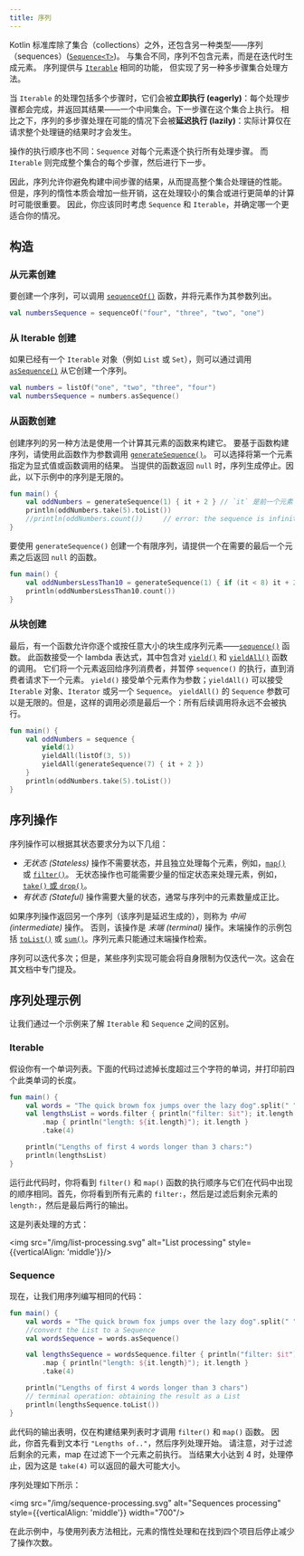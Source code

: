 ```yaml
---
title: 序列
---
```

Kotlin 标准库除了集合（collections）之外，还包含另一种类型——序列（sequences）([`Sequence<T>`](https://kotlinlang.org/api/latest/jvm/stdlib/kotlin.sequences/-sequence/index.html))。
与集合不同，序列不包含元素，而是在迭代时生成元素。
序列提供与 [`Iterable`](https://kotlinlang.org/api/latest/jvm/stdlib/kotlin.collections/-iterable/index.html) 相同的功能，
但实现了另一种多步骤集合处理方法。

当 `Iterable` 的处理包括多个步骤时，它们会被**立即执行 (eagerly)**：每个处理步骤都会完成，并返回其结果——一个中间集合。下一步骤在这个集合上执行。 相比之下，序列的多步骤处理在可能的情况下会被**延迟执行 (lazily)**：实际计算仅在请求整个处理链的结果时才会发生。

操作的执行顺序也不同：`Sequence` 对每个元素逐个执行所有处理步骤。 而 `Iterable` 则完成整个集合的每个步骤，然后进行下一步。

因此，序列允许你避免构建中间步骤的结果，从而提高整个集合处理链的性能。 但是，序列的惰性本质会增加一些开销，这在处理较小的集合或进行更简单的计算时可能很重要。 因此，你应该同时考虑 `Sequence` 和 `Iterable`，并确定哪一个更适合你的情况。

## 构造

### 从元素创建

要创建一个序列，可以调用 [`sequenceOf()`](https://kotlinlang.org/api/latest/jvm/stdlib/kotlin.sequences/sequence-of.html) 函数，并将元素作为其参数列出。

```kotlin
val numbersSequence = sequenceOf("four", "three", "two", "one")
```

### 从 Iterable 创建

如果已经有一个 `Iterable` 对象（例如 `List` 或 `Set`），则可以通过调用 [`asSequence()`](https://kotlinlang.org/api/latest/jvm/stdlib/kotlin.collections/as-sequence.html) 从它创建一个序列。

```kotlin
val numbers = listOf("one", "two", "three", "four")
val numbersSequence = numbers.asSequence()
```

### 从函数创建

创建序列的另一种方法是使用一个计算其元素的函数来构建它。
要基于函数构建序列，请使用此函数作为参数调用 [`generateSequence()`](https://kotlinlang.org/api/latest/jvm/stdlib/kotlin.sequences/generate-sequence.html)。
可以选择将第一个元素指定为显式值或函数调用的结果。
当提供的函数返回 `null` 时，序列生成停止。因此，以下示例中的序列是无限的。

```kotlin
fun main() {
    val oddNumbers = generateSequence(1) { it + 2 } // `it` 是前一个元素
    println(oddNumbers.take(5).toList())
    //println(oddNumbers.count())     // error: the sequence is infinite
}
```

要使用 `generateSequence()` 创建一个有限序列，请提供一个在需要的最后一个元素之后返回 `null` 的函数。

```kotlin
fun main() {
    val oddNumbersLessThan10 = generateSequence(1) { if (it < 8) it + 2 else null }
    println(oddNumbersLessThan10.count())
}
```

### 从块创建

最后，有一个函数允许你逐个或按任意大小的块生成序列元素——[`sequence()`](https://kotlinlang.org/api/latest/jvm/stdlib/kotlin.sequences/sequence.html) 函数。
此函数接受一个 lambda 表达式，其中包含对 [`yield()`](https://kotlinlang.org/api/latest/jvm/stdlib/kotlin.sequences/-sequence-scope/yield.html)
和 [`yieldAll()`](https://kotlinlang.org/api/latest/jvm/stdlib/kotlin.sequences/-sequence-scope/yield-all.html) 函数的调用。
它们将一个元素返回给序列消费者，并暂停 `sequence()` 的执行，直到消费者请求下一个元素。
`yield()` 接受单个元素作为参数；`yieldAll()` 可以接受 `Iterable` 对象、`Iterator` 或另一个 `Sequence`。
`yieldAll()` 的 `Sequence` 参数可以是无限的。但是，这样的调用必须是最后一个：所有后续调用将永远不会被执行。

```kotlin
fun main() {
    val oddNumbers = sequence {
        yield(1)
        yieldAll(listOf(3, 5))
        yieldAll(generateSequence(7) { it + 2 })
    }
    println(oddNumbers.take(5).toList())
}
```

## 序列操作

序列操作可以根据其状态要求分为以下几组：

* _无状态 (Stateless)_ 操作不需要状态，并且独立处理每个元素，例如，[`map()`](collection-transformations#map) 或 [`filter()`](collection-filtering)。
   无状态操作也可能需要少量的恒定状态来处理元素，例如，[`take()` 或 `drop()`](collection-parts)。
* _有状态 (Stateful)_ 操作需要大量的状态，通常与序列中的元素数量成正比。

如果序列操作返回另一个序列（该序列是延迟生成的），则称为 _中间 (intermediate)_ 操作。
否则，该操作是 _末端 (terminal)_ 操作。末端操作的示例包括 [`toList()`](constructing-collections#copy)
或 [`sum()`](collection-aggregate)。序列元素只能通过末端操作检索。

序列可以迭代多次；但是，某些序列实现可能会将自身限制为仅迭代一次。这会在其文档中专门提及。

## 序列处理示例

让我们通过一个示例来了解 `Iterable` 和 `Sequence` 之间的区别。

### Iterable

假设你有一个单词列表。下面的代码过滤掉长度超过三个字符的单词，并打印前四个此类单词的长度。

```kotlin
fun main() {    
    val words = "The quick brown fox jumps over the lazy dog".split(" ")
    val lengthsList = words.filter { println("filter: $it"); it.length > 3 }
        .map { println("length: ${it.length}"); it.length }
        .take(4)

    println("Lengths of first 4 words longer than 3 chars:")
    println(lengthsList)
}
```

运行此代码时，你将看到 `filter()` 和 `map()` 函数的执行顺序与它们在代码中出现的顺序相同。首先，你将看到所有元素的 `filter:`，然后是过滤后剩余元素的 `length:`，然后是最后两行的输出。

这是列表处理的方式：

<img src="/img/list-processing.svg" alt="List processing" style={{verticalAlign: 'middle'}}/>

### Sequence

现在，让我们用序列编写相同的代码：

```kotlin
fun main() {
    val words = "The quick brown fox jumps over the lazy dog".split(" ")
    //convert the List to a Sequence
    val wordsSequence = words.asSequence()

    val lengthsSequence = wordsSequence.filter { println("filter: $it"); it.length > 3 }
        .map { println("length: ${it.length}"); it.length }
        .take(4)

    println("Lengths of first 4 words longer than 3 chars")
    // terminal operation: obtaining the result as a List
    println(lengthsSequence.toList())
}
```

此代码的输出表明，仅在构建结果列表时才调用 `filter()` 和 `map()` 函数。
因此，你首先看到文本行 `"Lengths of.."`，然后序列处理开始。
请注意，对于过滤后剩余的元素，map 在过滤下一个元素之前执行。
当结果大小达到 4 时，处理停止，因为这是 `take(4)` 可以返回的最大可能大小。

序列处理如下所示：

<img src="/img/sequence-processing.svg" alt="Sequences processing" style={{verticalAlign: 'middle'}} width="700"/>

在此示例中，与使用列表方法相比，元素的惰性处理和在找到四个项目后停止减少了操作次数。